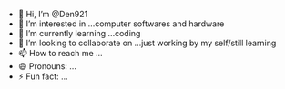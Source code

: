- 👋 Hi, I’m @Den921
- 👀 I’m interested in ...computer softwares and hardware
- 🌱 I’m currently learning ...coding
- 💞️ I’m looking to collaborate on ...just working by my self/still learning
- 📫 How to reach me ...
- 😄 Pronouns: ...
- ⚡ Fun fact: ...

<!---
Den921/Den921 is a ✨ special ✨ repository because its `README.md` (this file) appears on your GitHub profile.
You can click the Preview link to take a look at your changes.
--->
